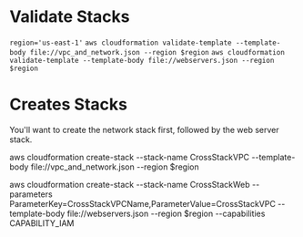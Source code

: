 # Validate Stacks
`region='us-east-1'`
`aws cloudformation validate-template --template-body file://vpc_and_network.json --region $region`
`aws cloudformation validate-template --template-body file://webservers.json --region $region`

# Creates Stacks
You'll want to create the network stack first, followed by the web server stack.

aws cloudformation create-stack --stack-name CrossStackVPC --template-body file://vpc_and_network.json --region $region

aws cloudformation create-stack --stack-name CrossStackWeb --parameters ParameterKey=CrossStackVPCName,ParameterValue=CrossStackVPC --template-body file://webservers.json --region $region --capabilities CAPABILITY_IAM

